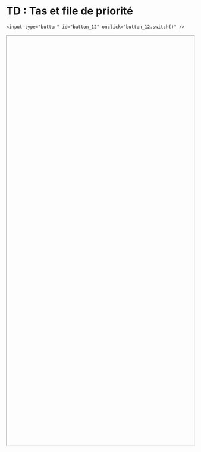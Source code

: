 # TD : Tas et file de priorité

<script>
    $(function() {
        document.getElementById("main-content").style.maxWidth = "90%";
        button_12 = button_cor(
            'https://raw.githubusercontent.com/fortierq/cours/main/graphe/heap/td/td_heap.pdf',
            '12',
            'button_12'
        );
    });
</script>

```{margin}
<input type="button" id="button_12" onclick="button_12.switch()" />
```

<iframe id="12" height=1100 width=100% allowfullscreen></iframe>
